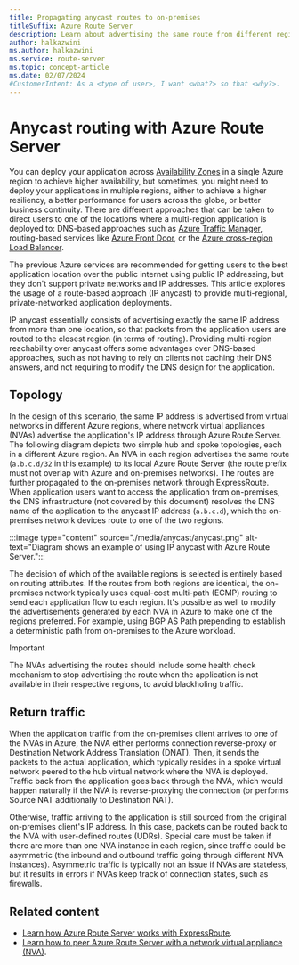 ```yaml
---
title: Propagating anycast routes to on-premises
titleSuffix: Azure Route Server
description: Learn about advertising the same route from different regions with Azure Route Server.
author: halkazwini
ms.author: halkazwini
ms.service: route-server
ms.topic: concept-article
ms.date: 02/07/2024
#CustomerIntent: As a <type of user>, I want <what?> so that <why?>.
---
```


# Anycast routing with Azure Route Server

You can deploy your application across [Availability Zones](../reliability/availability-zones-overview.md?toc=/azure/route-server/toc.json) in a single Azure region to achieve higher availability, but sometimes, you might need to deploy your applications in multiple regions, either to achieve a higher resiliency, a better performance for users across the globe, or better business continuity. There are different approaches that can be taken to direct users to one of the locations where a multi-region application is deployed to: DNS-based approaches such as [Azure Traffic Manager](../traffic-manager/traffic-manager-overview.md?toc=/azure/route-server/toc.json), routing-based services like [Azure Front Door](../frontdoor/front-door-overview.md?toc=/azure/route-server/toc.json), or the [Azure cross-region Load Balancer](../load-balancer/cross-region-overview.md?toc=/azure/route-server/toc.json).

The previous Azure services are recommended for getting users to the best application location over the public internet using public IP addressing, but they don't support private networks and IP addresses. This article explores the usage of a route-based approach (IP anycast) to provide multi-regional, private-networked application deployments.

IP anycast essentially consists of advertising exactly the same IP address from more than one location, so that packets from the application users are routed to the closest region (in terms of routing). Providing multi-region reachability over anycast offers some advantages over DNS-based approaches, such as not having to rely on clients not caching their DNS answers, and not requiring to modify the DNS design for the application.

## Topology

In the design of this scenario, the same IP address is advertised from virtual networks in different Azure regions, where network virtual appliances (NVAs) advertise the application's IP address through Azure Route Server. The following diagram depicts two simple hub and spoke topologies, each in a different Azure region. An NVA in each region advertises the same route (`a.b.c.d/32` in this example) to its local Azure Route Server (the route prefix must not overlap with Azure and on-premises networks). The routes are further propagated to the on-premises network through ExpressRoute. When application users want to access the application from on-premises, the DNS infrastructure (not covered by this document) resolves the DNS name of the application to the anycast IP address (`a.b.c.d`), which the on-premises network devices route to one of the two regions.

:::image type="content" source="./media/anycast/anycast.png" alt-text="Diagram shows an example of using IP anycast with Azure Route Server.":::

The decision of which of the available regions is selected is entirely based on routing attributes. If the routes from both regions are identical, the on-premises network typically uses equal-cost multi-path (ECMP) routing to send each application flow to each region. It's possible as well to modify the advertisements generated by each NVA in Azure to make one of the regions preferred. For example, using BGP AS Path prepending to establish a deterministic path from on-premises to the Azure workload.

> [!IMPORTANT]
> The NVAs advertising the routes should include some health check mechanism to stop advertising the route when the application is not available in their respective regions, to avoid blackholing traffic.

## Return traffic

When the application traffic from the on-premises client arrives to one of the NVAs in Azure, the NVA either performs connection reverse-proxy or Destination Network Address Translation (DNAT). Then, it sends the packets to the actual application, which typically resides in a spoke virtual network peered to the hub virtual network where the NVA is deployed. Traffic back from the application goes back through the NVA, which would happen naturally if the NVA is reverse-proxying the connection (or performs Source NAT additionally to Destination NAT).

Otherwise, traffic arriving to the application is still sourced from the original on-premises client's IP address. In this case, packets can be routed back to the NVA with user-defined routes (UDRs). Special care must be taken if there are more than one NVA instance in each region, since traffic could be asymmetric (the inbound and outbound traffic going through different NVA instances). Asymmetric traffic is typically not an issue if NVAs are stateless, but it results in errors if NVAs keep track of connection states, such as firewalls. 

## Related content

* [Learn how Azure Route Server works with ExpressRoute](expressroute-vpn-support.md).
* [Learn how to peer Azure Route Server with a network virtual appliance (NVA)](tutorial-configure-route-server-with-quagga.md).
